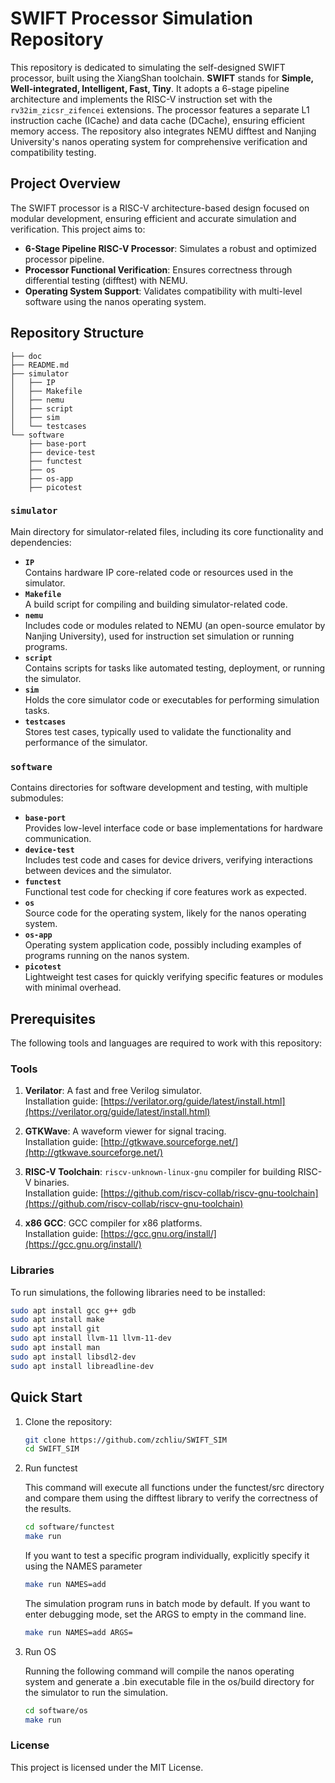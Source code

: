 # SWIFT Processor Simulation Repository

This repository is dedicated to simulating the self-designed SWIFT processor, built using the XiangShan toolchain. **SWIFT** stands for **Simple, Well-integrated, Intelligent, Fast, Tiny**. It adopts a 6-stage pipeline architecture and implements the RISC-V instruction set with the `rv32im_zicsr_zifencei` extensions. The processor features a separate L1 instruction cache (ICache) and data cache (DCache), ensuring efficient memory access. The repository also integrates NEMU difftest and Nanjing University's nanos operating system for comprehensive verification and compatibility testing.

## Project Overview

The SWIFT processor is a RISC-V architecture-based design focused on modular development, ensuring efficient and accurate simulation and verification. This project aims to:

- **6-Stage Pipeline RISC-V Processor**: Simulates a robust and optimized processor pipeline.
- **Processor Functional Verification**: Ensures correctness through differential testing (difftest) with NEMU.
- **Operating System Support**: Validates compatibility with multi-level software using the nanos operating system.

## Repository Structure



```
├── doc
├── README.md
├── simulator
│   ├── IP
│   ├── Makefile
│   ├── nemu
│   ├── script
│   ├── sim
│   └── testcases
└── software
    ├── base-port
    ├── device-test
    ├── functest
    ├── os
    ├── os-app
    ├── picotest
```

### `simulator`
Main directory for simulator-related files, including its core functionality and dependencies:
- **`IP`**  
  Contains hardware IP core-related code or resources used in the simulator.  
- **`Makefile`**  
  A build script for compiling and building simulator-related code.  
- **`nemu`**  
  Includes code or modules related to NEMU (an open-source emulator by Nanjing University), used for instruction set simulation or running programs.  
- **`script`**  
  Contains scripts for tasks like automated testing, deployment, or running the simulator.  
- **`sim`**  
  Holds the core simulator code or executables for performing simulation tasks.  
- **`testcases`**  
  Stores test cases, typically used to validate the functionality and performance of the simulator.  

### `software`
Contains directories for software development and testing, with multiple submodules:
- **`base-port`**  
  Provides low-level interface code or base implementations for hardware communication.  
- **`device-test`**  
  Includes test code and cases for device drivers, verifying interactions between devices and the simulator.  
- **`functest`**  
  Functional test code for checking if core features work as expected.  
- **`os`**  
  Source code for the operating system, likely for the nanos operating system.  
- **`os-app`**  
  Operating system application code, possibly including examples of programs running on the nanos system.  
- **`picotest`**  
  Lightweight test cases for quickly verifying specific features or modules with minimal overhead.  

## Prerequisites

The following tools and languages are required to work with this repository:

### Tools
1. **Verilator**: A fast and free Verilog simulator.  
   Installation guide: [https://verilator.org/guide/latest/install.html](https://verilator.org/guide/latest/install.html)

2. **GTKWave**: A waveform viewer for signal tracing.  
   Installation guide: [http://gtkwave.sourceforge.net/](http://gtkwave.sourceforge.net/)

3. **RISC-V Toolchain**: `riscv-unknown-linux-gnu` compiler for building RISC-V binaries.  
   Installation guide: [https://github.com/riscv-collab/riscv-gnu-toolchain](https://github.com/riscv-collab/riscv-gnu-toolchain)

4. **x86 GCC**: GCC compiler for x86 platforms.  
   Installation guide: [https://gcc.gnu.org/install/](https://gcc.gnu.org/install/)

### Libraries

To run simulations, the following libraries need to be installed:
```bash
sudo apt install gcc g++ gdb
sudo apt install make
sudo apt install git
sudo apt install llvm-11 llvm-11-dev
sudo apt install man
sudo apt install libsdl2-dev
sudo apt install libreadline-dev
```

## Quick Start

1. Clone the repository:
   ```bash
   git clone https://github.com/zchliu/SWIFT_SIM
   cd SWIFT_SIM
   ```

2. Run functest

    This command will execute all functions under the functest/src directory and compare them using the difftest library to verify the correctness of the results.
   ```bash
   cd software/functest
   make run
   ```
    If you want to test a specific program individually, explicitly specify it using the NAMES parameter
   ```bash
   make run NAMES=add
   ```
    The simulation program runs in batch mode by default. If you want to enter debugging mode, set the ARGS to empty in the command line.
    ```bash
   make run NAMES=add ARGS=
   ```

3. Run OS

    
    Running the following command will compile the nanos operating system and generate a .bin executable file in the os/build directory for the simulator to run the simulation.
   ```bash
   cd software/os
   make run
   ```


### License

This project is licensed under the MIT License.